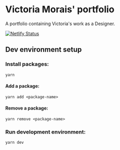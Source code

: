 # Victoria Morais' portfolio

A portfolio containing Victoria's work as a Designer.

[![Netlify Status](https://api.netlify.com/api/v1/badges/64ed6e59-0c8f-463c-860a-8e861a5645ae/deploy-status)](https://app.netlify.com/sites/victoriamorais-portfolio/deploys)

## Dev environment setup

### Install packages:

```
yarn
```

#### Add a package:

```
yarn add <package-name>
```

#### Remove a package:

```
yarn remove <package-name>
```

### Run development environment:

```
yarn dev
```